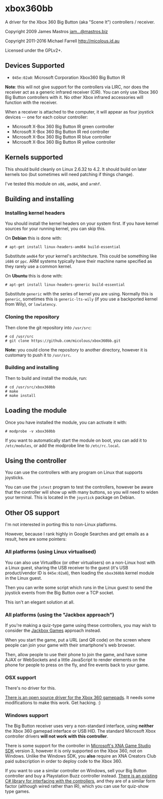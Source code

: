 # xbox360bb #

A driver for the Xbox 360 Big Button (aka "Scene It") controllers / receiver.

Copyright 2009 James Mastros <jam...@mastros.biz>

Copyright 2011-2016 Michael Farrell <http://micolous.id.au>

Licensed under the GPLv2+.

## Devices Supported ##

 * `045e:02a0`: Microsoft Corporation Xbox360 Big Button IR

**Note**: this will not give support for the controllers via LIRC, nor does the receiver act as a generic infrared receiver (CIR).  You can only use Xbox 360 Big Button controllers with it.  No other Xbox infrared accessories will function with the receiver.

When a receiver is attached to the computer, it will appear as four joystick devices -- one for each colour controller:

 * Microsoft X-Box 360 Big Button IR green controller
 * Microsoft X-Box 360 Big Button IR red controller
 * Microsoft X-Box 360 Big Button IR blue controller
 * Microsoft X-Box 360 Big Button IR yellow controller

## Kernels supported ##

This should build cleanly on Linux 2.6.32 to 4.2.  It should build on later kernels too (but sometimes will need patching if things change).

I've tested this module on `x86`, `amd64`, and `armhf`.

## Building and installing ##

### Installing kernel headers ###

You should install the kernel headers on your system first.  If you have kernel sources for your running kernel, you can skip this.

On **Debian** this is done with:

	# apt-get install linux-headers-amd64 build-essential

Substitute `amd64` for your kernel's architecture.  This could be something like `i686` or `ppc`.  ARM systems typically have their machine name specified as they rarely use a common kernel.

On **Ubuntu** this is done with:

	# apt-get install linux-headers-generic build-essential

Substitute `generic` with the series of kernel you are using.  Normally this is `generic`, sometimes this is `generic-lts-wily` (if you use a backported kernel from Wily), or `lowlatency`.

### Cloning the repository ###

Then clone the git repository into `/usr/src`:

	# cd /usr/src
	# git clone https://github.com/micolous/xbox360bb.git

**Note:** you could clone the repository to another directory, however it is customary to push it to `/usr/src`.

### Building and installing ###

Then to build and install the module, run:

	# cd /usr/src/xbox360bb
	# make
	# make install

## Loading the module ##

Once you have installed the module, you can activate it with:

	# modprobe -v xbox360bb

If you want to automatically start the module on boot, you can add it to `/etc/modules`, or add the modprobe line to `/etc/rc.local`.

## Using the controller ##

You can use the controllers with any program on Linux that supports joysticks.

You can use the `jstest` program to test the controllers, however be aware that the controller will show up with many buttons, so you will need to widen your terminal.  This is located in the `joystick` package on Debian.

## Other OS support ##

I'm not interested in porting this to non-Linux platforms.

However, because I rank highly in Google Searches and get emails as a result, here are some pointers:

### All platforms (using Linux virtualised) ###

You can also use VirtualBox (or other virtualisers) on a non-Linux host with a Linux guest, sharing the USB receiver to the guest (it's USB product/vendor ID is `045e:02a0`), then loading the `xbox360bb` kernel module in the Linux guest.

Then you can write some script which runs in the Linux guest to send the joystick events from the Big Button over a TCP socket.

This isn't an elegant solution at all.

### All platforms (using the "Jackbox approach") ###

If you're making a quiz-type game using these controllers, you may wish to consider the [Jackbox Games](http://jackboxgames.com/) approach instead.

When you start the game, put a URL (and QR code) on the screen where people can join your game with their smartphone's web browser.

Then, allow people to use their phone to join the game, and have some AJAX or WebSockets and a little JavaScript to render elements on the phone for people to press on the fly, and fire events back to your game.

### OSX support ###

There's no driver for this.

[There is an open source driver for the Xbox 360 gamepads](https://github.com/360Controller/360Controller).  It needs some modifications to make this work.  Get hacking. :)

### Windows support ###

The Big Button receiver uses very a non-standard interface, using **neither** the Xbox 360 gamepad interface or USB HID.  The standard Microsoft Xbox controller drivers **will not work with this controller**.

There is some support for the controller in [Microsoft's XNA Game Studio SDK](http://xbox.create.msdn.com/en-US/) version 3, however it is only supported on the Xbox 360, not on Windows.  Unlike the Windows SDK, you **also** require an XNA Creators Club paid subscription in order to deploy code to the Xbox 360.

If you want to use a similar controller on Windows, sell your Big Button controller and buy a Playstation Buzz controller instead.  [There is an existing C# library for interfacing with the controllers](https://github.com/bbeardsley/BuzzIO), and they are of a similar form factor (although wired rather than IR), which you can use for quiz-show type games.

